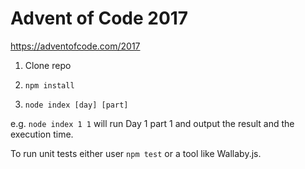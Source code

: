 # Advent of Code 2017
https://adventofcode.com/2017

1. Clone repo

2. `npm install`

3. `node index [day] [part]`

e.g. `node index 1 1` will run Day 1 part 1 and output the result and the execution time.

To run unit tests either user `npm test` or a tool like Wallaby.js.